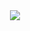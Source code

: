 <div id="header" align="center">
  </a>
   <a href="https://t.me/4440449">
  <img src="https://img.shields.io/badge/Telegram-2CA5E0?style=for-the-badge&logo=telegram&logoColor=white"/>
  </a>
</div>
